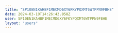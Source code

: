 ```yaml
---
title: "SP10EN1KAHBF1MECMD6XY6FKYPQXMT6WTPPN9FBHE"
date: 2024-03-10T14:26:43.858Z
user: SP10EN1KAHBF1MECMD6XY6FKYPQXMT6WTPPN9FBHE
layout: "users"
---
```

    